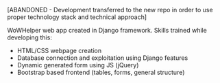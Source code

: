 [ABANDONED - Development transferred to the new repo in order to use proper technology stack and technical approach]

WoWHelper web app created in Django framework. 
Skills trained while developing this:
- HTML/CSS webpage creation
- Database connection and exploitation using Django features
- Dynamic generated form using JS (jQuery)
- Bootstrap based frontend (tables, forms, general structure)

